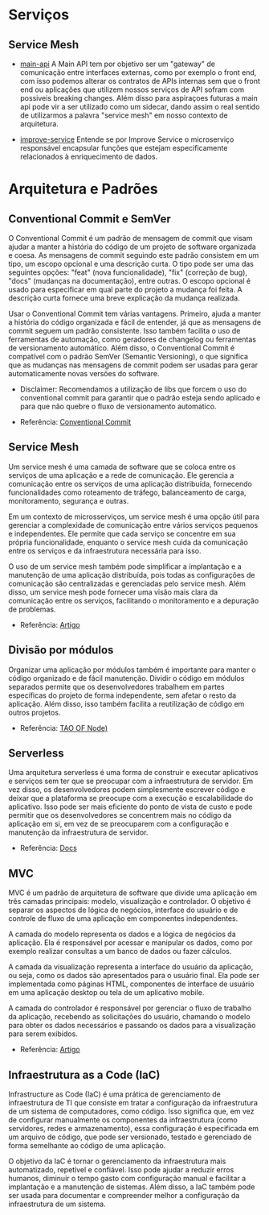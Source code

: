 # Serviços

 ## Service Mesh
 - [main-api](https://gitlab.com/environbit/service-mesh/main-api)
   A Main API tem por objetivo ser um "gateway" de comunicação entre interfaces externas, como por exemplo o front end, com isso podemos alterar os contratos de APIs internas sem que o front end ou aplicações que utilizem nossos serviços de API sofram com possiveis breaking changes. Além disso para aspiraçoes futuras a main api pode vir a ser utilizado como um sidecar, dando assim o real sentido de utilizarmos a palavra "service mesh" em nosso contexto de arquitetura.

 - [improve-service](https://gitlab.com/environbit/service-mesh/improve-service)
  Entende se por Improve Service o microserviço responsável encapsular funções que estejam especificamente relacionados à enriquecimento de dados.

# Arquitetura e Padrões

## Conventional Commit e SemVer
O Conventional Commit é um padrão de mensagem de commit que visam ajudar a manter a história do código de um projeto de software organizada e coesa. As mensagens de commit seguindo este padrão consistem em um tipo, um escopo opcional e uma descrição curta. O tipo pode ser uma das seguintes opções: "feat" (nova funcionalidade), "fix" (correção de bug), "docs" (mudanças na documentação), entre outras. O escopo opcional é usado para especificar em qual parte do projeto a mudança foi feita. A descrição curta fornece uma breve explicação da mudança realizada.

Usar o Conventional Commit tem várias vantagens. Primeiro, ajuda a manter a história do código organizada e fácil de entender, já que as mensagens de commit seguem um padrão consistente. Isso também facilita o uso de ferramentas de automação, como geradores de changelog ou ferramentas de versionamento automático. Além disso, o Conventional Commit é compatível com o padrão SemVer (Semantic Versioning), o que significa que as mudanças nas mensagens de commit podem ser usadas para gerar automaticamente novas versões do software.

- Disclaimer: Recomendamos a utilização de libs que forcem o uso do conventional commit para garantir que o padrão esteja sendo aplicado e para que nâo quebre o fluxo de versionamento automatico.

- Referência: [Conventional Commit](https://www.conventionalcommits.org/en/v1.0.0/#summary)

## Service Mesh
Um service mesh é uma camada de software que se coloca entre os serviços de uma aplicação e a rede de comunicação. Ele gerencia a comunicação entre os serviços de uma aplicação distribuída, fornecendo funcionalidades como roteamento de tráfego, balanceamento de carga, monitoramento, segurança e outras.

Em um contexto de microsserviços, um service mesh é uma opção útil para gerenciar a complexidade de comunicação entre vários serviços pequenos e independentes. Ele permite que cada serviço se concentre em sua própria funcionalidade, enquanto o service mesh cuida da comunicação entre os serviços e da infraestrutura necessária para isso.

O uso de um service mesh também pode simplificar a implantação e a manutenção de uma aplicação distribuída, pois todas as configurações de comunicação são centralizadas e gerenciadas pelo service mesh. Além disso, um service mesh pode fornecer uma visão mais clara da comunicação entre os serviços, facilitando o monitoramento e a depuração de problemas.

- Referência: [Artigo](https://www.redhat.com/pt-br/topics/microservices/what-is-a-service-mesh)

## Divisão por módulos
Organizar uma aplicação por módulos também é importante para manter o código organizado e de fácil manutenção. Dividir o código em módulos separados permite que os desenvolvedores trabalhem em partes específicas do projeto de forma independente, sem afetar o resto da aplicação. Além disso, isso também facilita a reutilização de código em outros projetos.

- Referência: [TAO OF Node)](https://alexkondov.com/tao-of-node/)

## Serverless
Uma arquitetura serverless é uma forma de construir e executar aplicativos e serviços sem ter que se preocupar com a infraestrutura de servidor. Em vez disso, os desenvolvedores podem simplesmente escrever código e deixar que a plataforma se preocupe com a execução e escalabilidade do aplicativo. Isso pode ser mais eficiente do ponto de vista de custo e pode permitir que os desenvolvedores se concentrem mais no código da aplicação em si, em vez de se preocuparem com a configuração e manutenção da infraestrutura de servidor.

- Referência: [Docs](https://www.serverless.com/framework/docs/providers/aws/guide/intro)

## MVC
MVC é um padrão de arquitetura de software que divide uma aplicação em três camadas principais: modelo, visualização e controlador. O objetivo é separar os aspectos de lógica de negócios, interface do usuário e de controle de fluxo de uma aplicação em componentes independentes.

A camada do modelo representa os dados e a lógica de negócios da aplicação. Ela é responsável por acessar e manipular os dados, como por exemplo realizar consultas a um banco de dados ou fazer cálculos.

A camada da visualização representa a interface do usuário da aplicação, ou seja, como os dados são apresentados para o usuário final. Ela pode ser implementada como páginas HTML, componentes de interface de usuário em uma aplicação desktop ou tela de um aplicativo mobile.

A camada do controlador é responsável por gerenciar o fluxo de trabalho da aplicação, recebendo as solicitações do usuário, chamando o modelo para obter os dados necessários e passando os dados para a visualização para serem exibidos.

- Referência: [Artigo](https://www.codecademy.com/article/mvc)

## Infraestrutura as a Code (IaC)
Infrastructure as Code (IaC) é uma prática de gerenciamento de infraestrutura de TI que consiste em tratar a configuração da infraestrutura de um sistema de computadores, como código. Isso significa que, em vez de configurar manualmente os componentes da infraestrutura (como servidores, redes e armazenamento), essa configuração é especificada em um arquivo de código, que pode ser versionado, testado e gerenciado de forma semelhante ao código de uma aplicação.

O objetivo da IaC é tornar o gerenciamento da infraestrutura mais automatizado, repetível e confiável. Isso pode ajudar a reduzir erros humanos, diminuir o tempo gasto com configuração manual e facilitar a implantação e a manutenção de sistemas. Além disso, a IaC também pode ser usada para documentar e compreender melhor a configuração da infraestrutura de um sistema.
